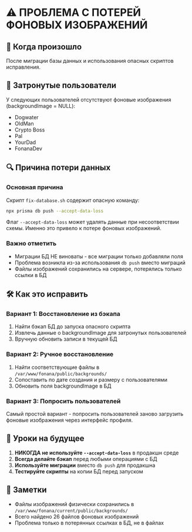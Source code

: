 # ⚠️ ПРОБЛЕМА С ПОТЕРЕЙ ФОНОВЫХ ИЗОБРАЖЕНИЙ

## 📅 Когда произошло
После миграции базы данных и использования опасных скриптов исправления.

## 🎯 Затронутые пользователи
У следующих пользователей отсутствуют фоновые изображения (backgroundImage = NULL):
- Dogwater
- OldMan  
- Crypto Boss
- Pal
- YourDad
- FonanaDev

## 🔍 Причина потери данных

### Основная причина
Скрипт `fix-database.sh` содержит опасную команду:
```bash
npx prisma db push --accept-data-loss
```

Флаг `--accept-data-loss` может удалять данные при несоответствии схемы. Именно это привело к потере фоновых изображений.

### Важно отметить
- Миграции БД НЕ виноваты - все миграции только добавляли поля
- Проблема возникла из-за использования `db push` вместо миграций
- Файлы изображений сохранились на сервере, потерялись только ссылки в БД

## 🛠️ Как это исправить

### Вариант 1: Восстановление из бэкапа
1. Найти бэкап БД до запуска опасного скрипта
2. Извлечь данные о backgroundImage для затронутых пользователей
3. Вручную обновить записи в текущей БД

### Вариант 2: Ручное восстановление
1. Найти соответствующие файлы в `/var/www/fonana/public/backgrounds/`
2. Сопоставить по дате создания и размеру с пользователями
3. Обновить поля backgroundImage в БД

### Вариант 3: Попросить пользователей
Самый простой вариант - попросить пользователей заново загрузить фоновые изображения через интерфейс профиля.

## 🚨 Уроки на будущее

1. **НИКОГДА не используйте `--accept-data-loss`** в продакшн среде
2. **Всегда делайте бэкап** перед любыми операциями с БД
3. **Используйте миграции** вместо `db push` для продакшна
4. **Тестируйте скрипты** на копии БД перед запуском

## 📝 Заметки
- Файлы изображений физически сохранились в `/var/www/fonana/current/public/backgrounds/`
- Всего найдено 26 файлов фоновых изображений
- Проблема только в потерянных ссылках в БД, не в файлах 